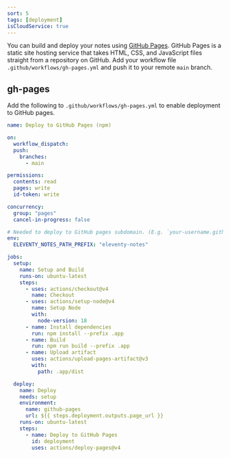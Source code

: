 ```yaml
---
sort: 5
tags: [deployment]
isCloudService: true
---
```


You can build and deploy your notes using [GitHub Pages](https://pages.github.com/). GitHub Pages is a static site hosting service that takes HTML, CSS, and JavaScript files straight from a repository on GitHub. Add your workflow file `.github/workflows/gh-pages.yml` and push it to your remote `main` branch.

## gh-pages

Add the following to `.github/workflows/gh-pages.yml` to enable deployment to GitHub pages.

```yaml
name: Deploy to GitHub Pages (npm)

on:
  workflow_dispatch:
  push:
    branches:
      - main

permissions:
  contents: read
  pages: write
  id-token: write

concurrency:
  group: "pages"
  cancel-in-progress: false

# Needed to deploy to GitHub pages subdomain. (E.g. `your-username.github.io/eleventy-notes/`)
env:
  ELEVENTY_NOTES_PATH_PREFIX: "eleventy-notes"

jobs:
  setup:
    name: Setup and Build
    runs-on: ubuntu-latest
    steps:
      - uses: actions/checkout@v4
        name: Checkout
      - uses: actions/setup-node@v4
        name: Setup Node
        with:
          node-version: 18
      - name: Install dependencies
        run: npm install --prefix .app
      - name: Build
        run: npm run build --prefix .app
      - name: Upload artifact
        uses: actions/upload-pages-artifact@v3
        with:
          path: .app/dist

  deploy:
    name: Deploy
    needs: setup
    environment:
      name: github-pages
      url: ${{ steps.deployment.outputs.page_url }}
    runs-on: ubuntu-latest
    steps:
      - name: Deploy to GitHub Pages
        id: deployment
        uses: actions/deploy-pages@v4
```
